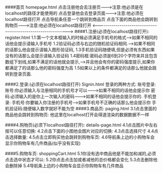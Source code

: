 ####首页
    homepage.html
    点击注册他会去注册页--->注意:他必须是在localhost的路径才能使用的
    点击登录他会去登录页面--->注意:他必须在localhost路径打开
    点击导航条任意一个跳转到商品页
    点击下面的商品他会跳转到购物页--->注意:他必须在localhost路径打开
<-------------------------------------------------------------->
####1.注册(必须在localhost路径打开):
	register.html
        1.1:第一个文本框输入的时候必须满足手机号的格式-->如果不相同的话他会提示请输入手机号
        1.2验证码必须与右边的随机验证码相同.-->如果不相同的话那么他会提示请输入图形验证码,
        1.3手机验证码随便填,但是必须有东西如果没有的话那么会提示请输入验证码
        1.4密码框:密码必须是6到20个字符来并且包含数组下划线,如果不满足的话他就会提示,-->并且他会有你的密码强度提示,如果你都满足了的话那么他的密码强度为高
        1.5如果以上的条件都满足的话那么他就会跳转到登录页面.

####2.登录:(必须在localhost路径打开)
	Signin.html
        登录的两种方式:
            账号登录:
                账号:你必须输入与注册相同的手机号才可以--->如果不相同的话他会提示你
                密码:必须输入的是你上一次输入的密码--->如果不相同的话他会提示你的.
            手机登录:
                手机号:你要输入你注册的手机号-->如果手机号不正确的话那么他会提示你
                手机验证码:随便输入数字就好不能为空
####3.商品页:
	paging.html
        3.1点击里面的商品他会跳转到购物页:
        他这里在localhost打开会得道渲染的数据数据不一样

####4.购物页(必须下localhost路径打开):
	details-page.html
        4.1点击图片中左右按可以任意切换:
        4.2点击下面的小图他会图片对应的切换:
        4.3点击选择尺寸
        4.4点击选择数量:
        4.5点击立即购买他会跳转到购物车页:
        4.6导航条上边的小购物车会显示你购物车有几件商品(似乎没有实现)
        
####5.购物车页:
	shoppingCart.html
        5.1你没有选中商品他是不能加和减的,必须点击选中状态才可以:
        5.2你点击点击加或者减他的总价格都会变化
        5.3点击删除他会删除掉
        5.4导航条上边的小购物车会显示你购物车有几件商品
